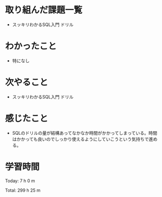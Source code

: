 # 取り組んだ課題一覧
- スッキリわかるSQL入門 ドリル

# わかったこと
- 特になし

# 次やること
- スッキリわかるSQL入門 ドリル

# 感じたこと
- SQLのドリルの量が結構あってなかなか時間がかかってしまっている。時間はかかっても良いのでしっかり使えるようにしていこうという気持ちで進める。

# 学習時間
Today: 7 h 0 m

Total: 299 h 25 m
